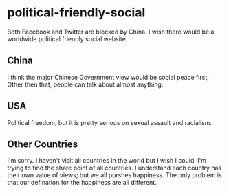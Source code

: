 # political-friendly-social
Both Facebook and Twitter are blocked by China. I wish there would be a worldwide political friendly social website.

## China
I think the major Chinese Government view would be social peace first; Other then that, people can talk about almost anything.

## USA
Political freedom, but it is pretty serious on sexual assault and racialism.

## Other Countries
I'm sorry. I haven't visit all countries in the world but I wish I could. I'm trying to find the share point of all countries. I understand each country has their own value of views; but we all purshes happiness. The only problem is that our defination for the happiness are all different.

